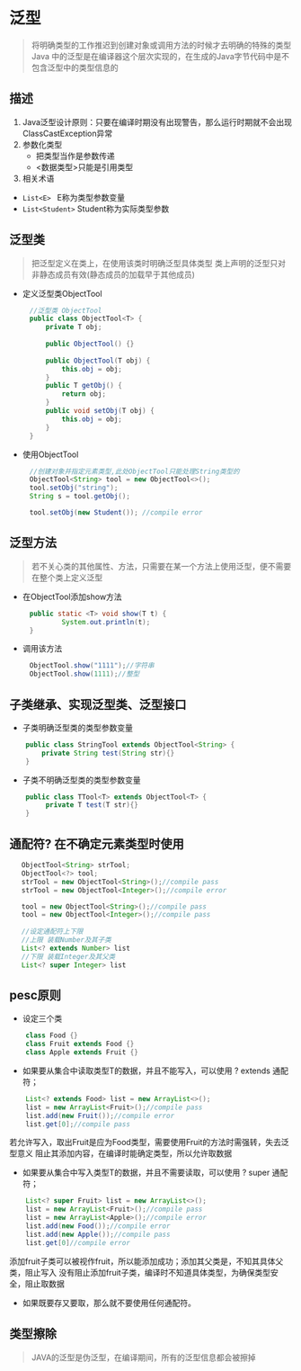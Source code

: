# 泛型

> 将明确类型的工作推迟到创建对象或调用方法的时候才去明确的特殊的类型 
> Java 中的泛型是在编译器这个层次实现的，在生成的Java字节代码中是不包含泛型中的类型信息的
## 描述
 1. Java泛型设计原则：只要在编译时期没有出现警告，那么运行时期就不会出现ClassCastException异常
 2. 参数化类型
     - 把类型当作是参数传递
     - <数据类型>只能是引用类型
 3. 相关术语
   - `List<E> `    E称为类型参数变量
   - `List<Student>`    Student称为实际类型参数

## 泛型类  

>  把泛型定义在类上，在使用该类时明确泛型具体类型
> 类上声明的泛型只对非静态成员有效(静态成员的加载早于其他成员)

- 定义泛型类ObjectTool
```java
     //泛型类 ObjectTool
     public class ObjectTool<T> {
         private T obj;
 
         public ObjectTool() {}
 
         public ObjectTool(T obj) {
             this.obj = obj;
         }
         public T getObj() {
             return obj;
         }
         public void setObj(T obj) {
             this.obj = obj;
         }
     }
```
 - 使用ObjectTool
```java
     //创建对象并指定元素类型,此处ObjectTool只能处理String类型的
     ObjectTool<String> tool = new ObjectTool<>();
     tool.setObj("string");
     String s = tool.getObj();

	 tool.setObj(new Student()); //compile error
```

## 泛型方法  

>  若不关心类的其他属性、方法，只需要在某一个方法上使用泛型，便不需要在整个类上定义泛型

- 在ObjectTool添加show方法
```java
     public static <T> void show(T t) {
             System.out.println(t);
     }	
```
 - 调用该方法
```java
     ObjectTool.show("1111");//字符串
     ObjectTool.show(1111);//整型
```

## 子类继承、实现泛型类、泛型接口

- 子类明确泛型类的类型参数变量
```java
    public class StringTool extends ObjectTool<String> {
        private String test(String str){}
    }
```
- 子类不明确泛型类的类型参数变量
```java
    public class TTool<T> extends ObjectTool<T> {
         private T test(T str){}
    }
```

## 通配符? 在不确定元素类型时使用
```java
   ObjectTool<String> strTool;
   ObjectTool<?> tool;
   strTool = new ObjectTool<String>();//compile pass
   strTool = new ObjectTool<Integer>();//compile error

   tool = new ObjectTool<String>();//compile pass
   tool = new ObjectTool<Integer>();//compile pass  
    
   //设定通配符上下限
   //上限 装载Number及其子类
   List<? extends Number> list
   //下限 装载Integer及其父类
   List<? super Integer> list
```

## pesc原则
 - 设定三个类
```java
    class Food {}
    class Fruit extends Food {}
    class Apple extends Fruit {}
```
- 如果要从集合中读取类型T的数据，并且不能写入，可以使用 ? extends 通配符；
```java
    List<? extends Food> list = new ArrayList<>();
    list = new ArrayList<Fruit>();//compile pass
    list.add(new Fruit());//compile error
    list.get[0];//compile pass
```
若允许写入，取出Fruit是应为Food类型，需要使用Fruit的方法时需强转，失去泛型意义
阻止其添加内容，在编译时能确定类型，所以允许取数据
- 如果要从集合中写入类型T的数据，并且不需要读取，可以使用 ? super 通配符；
```java
    List<? super Fruit> list = new ArrayList<>();
    list = new ArrayList<Fruit>();//compile pass
    list = new ArrayList<Apple>();//compile error
    list.add(new Food());//compile error
    list.add(new Apple());//compile pass
    list.get[0]//compile error
```
添加fruit子类可以被视作fruit，所以能添加成功；添加其父类是，不知其具体父类，阻止写入
没有阻止添加fruit子类，编译时不知道具体类型，为确保类型安全，阻止取数据
- 如果既要存又要取，那么就不要使用任何通配符。
## 类型擦除
> JAVA的泛型是伪泛型，在编译期间，所有的泛型信息都会被擦掉